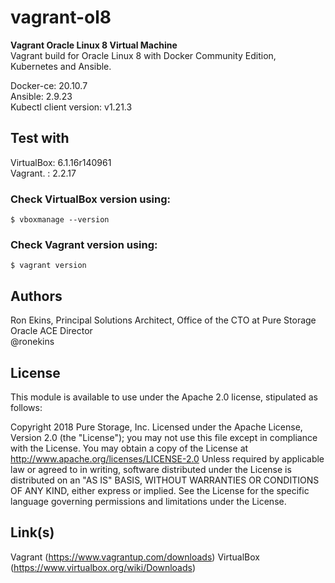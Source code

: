 # vagrant-ol8
**Vagrant Oracle Linux 8 Virtual Machine** <br />
Vagrant build for Oracle Linux 8 with Docker Community Edition, Kubernetes and Ansible. 

Docker-ce: 20.10.7 <br />
Ansible: 2.9.23 <br />
Kubectl client version: v1.21.3 <br /> 

## Test with
VirtualBox: 6.1.16r140961 <br />
Vagrant.  : 2.2.17 <br />

### Check VirtualBox version using:
`
$ vboxmanage --version
`

### Check Vagrant version using:
`
$ vagrant version
`

## Authors

Ron Ekins, Principal Solutions Architect, Office of the CTO at Pure Storage <br />
Oracle ACE Director <br />
@ronekins <br />

## License

This module is available to use under the Apache 2.0 license, stipulated as follows:

Copyright 2018 Pure Storage, Inc.
Licensed under the Apache License, Version 2.0 (the "License"); you may not use this file except in compliance with the License. You may obtain a copy of the License at http://www.apache.org/licenses/LICENSE-2.0 Unless required by applicable law or agreed to in writing, software distributed under the License is distributed on  an "AS IS" BASIS, WITHOUT WARRANTIES OR CONDITIONS OF ANY KIND, either express or implied. See the License for the specific language governing permissions and limitations under the License.

## Link(s)

Vagrant (https://www.vagrantup.com/downloads)
VirtualBox (https://www.virtualbox.org/wiki/Downloads)
